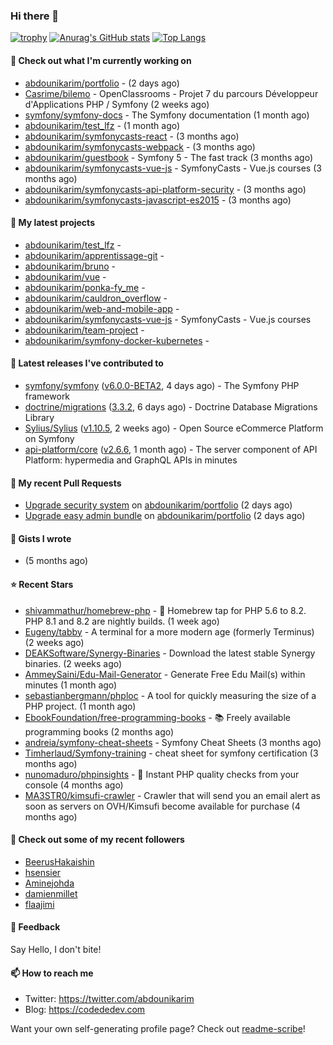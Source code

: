 ### Hi there 👋

[![trophy](https://github-profile-trophy.vercel.app/?username=abdounikarim&theme=onestar&row=1&column=7&no-frame=true&margin-w=13)](https://github.com/ryo-ma/github-profile-trophy)
[![Anurag's GitHub stats](https://github-readme-stats.vercel.app/api?username=abdounikarim&show_icons=true&theme=dark&count_private=true&hide_border=true)](https://github.com/anuraghazra/github-readme-stats)
[![Top Langs](https://github-readme-stats.vercel.app/api/top-langs/?username=abdounikarim&langs_count=8&layout=compact&theme=dark&hide_border=true)](https://github.com/anuraghazra/github-readme-stats)

#### 👷 Check out what I'm currently working on

- [abdounikarim/portfolio](https://github.com/abdounikarim/portfolio) -  (2 days ago)
- [Casrime/bilemo](https://github.com/Casrime/bilemo) - OpenClassrooms - Projet 7 du parcours Développeur d&#39;Applications PHP / Symfony (2 weeks ago)
- [symfony/symfony-docs](https://github.com/symfony/symfony-docs) - The Symfony documentation (1 month ago)
- [abdounikarim/test_lfz](https://github.com/abdounikarim/test_lfz) -  (1 month ago)
- [abdounikarim/symfonycasts-react](https://github.com/abdounikarim/symfonycasts-react) -  (3 months ago)
- [abdounikarim/symfonycasts-webpack](https://github.com/abdounikarim/symfonycasts-webpack) -  (3 months ago)
- [abdounikarim/guestbook](https://github.com/abdounikarim/guestbook) - Symfony 5 - The fast track (3 months ago)
- [abdounikarim/symfonycasts-vue-js](https://github.com/abdounikarim/symfonycasts-vue-js) - SymfonyCasts - Vue.js courses (3 months ago)
- [abdounikarim/symfonycasts-api-platform-security](https://github.com/abdounikarim/symfonycasts-api-platform-security) -  (3 months ago)
- [abdounikarim/symfonycasts-javascript-es2015](https://github.com/abdounikarim/symfonycasts-javascript-es2015) -  (3 months ago)

#### 🌱 My latest projects

- [abdounikarim/test_lfz](https://github.com/abdounikarim/test_lfz) - 
- [abdounikarim/apprentissage-git](https://github.com/abdounikarim/apprentissage-git) - 
- [abdounikarim/bruno](https://github.com/abdounikarim/bruno) - 
- [abdounikarim/vue](https://github.com/abdounikarim/vue) - 
- [abdounikarim/ponka-fy_me](https://github.com/abdounikarim/ponka-fy_me) - 
- [abdounikarim/cauldron_overflow](https://github.com/abdounikarim/cauldron_overflow) - 
- [abdounikarim/web-and-mobile-app](https://github.com/abdounikarim/web-and-mobile-app) - 
- [abdounikarim/symfonycasts-vue-js](https://github.com/abdounikarim/symfonycasts-vue-js) - SymfonyCasts - Vue.js courses
- [abdounikarim/team-project](https://github.com/abdounikarim/team-project) - 
- [abdounikarim/symfony-docker-kubernetes](https://github.com/abdounikarim/symfony-docker-kubernetes) - 

#### 🔭 Latest releases I've contributed to

- [symfony/symfony](https://github.com/symfony/symfony) ([v6.0.0-BETA2](https://github.com/symfony/symfony/releases/tag/v6.0.0-BETA2), 4 days ago) - The Symfony PHP framework
- [doctrine/migrations](https://github.com/doctrine/migrations) ([3.3.2](https://github.com/doctrine/migrations/releases/tag/3.3.2), 6 days ago) - Doctrine Database Migrations Library
- [Sylius/Sylius](https://github.com/Sylius/Sylius) ([v1.10.5](https://github.com/Sylius/Sylius/releases/tag/v1.10.5), 2 weeks ago) - Open Source eCommerce Platform on Symfony
- [api-platform/core](https://github.com/api-platform/core) ([v2.6.6](https://github.com/api-platform/core/releases/tag/v2.6.6), 1 month ago) - The server component of API Platform: hypermedia and GraphQL APIs in minutes

#### 🔨 My recent Pull Requests

- [Upgrade security system](https://github.com/abdounikarim/portfolio/pull/64) on [abdounikarim/portfolio](https://github.com/abdounikarim/portfolio) (2 days ago)
- [Upgrade easy admin bundle](https://github.com/abdounikarim/portfolio/pull/63) on [abdounikarim/portfolio](https://github.com/abdounikarim/portfolio) (2 days ago)

#### 📓 Gists I wrote

- [](https://gist.github.com/b237278802559acb0bcf1e2516ba718e) (5 months ago)

#### ⭐ Recent Stars

- [shivammathur/homebrew-php](https://github.com/shivammathur/homebrew-php) - :beer: Homebrew tap for PHP 5.6 to 8.2. PHP 8.1 and 8.2 are nightly builds. (1 week ago)
- [Eugeny/tabby](https://github.com/Eugeny/tabby) - A terminal for a more modern age (formerly Terminus) (2 weeks ago)
- [DEAKSoftware/Synergy-Binaries](https://github.com/DEAKSoftware/Synergy-Binaries) - Download the latest stable Synergy binaries. (2 weeks ago)
- [AmmeySaini/Edu-Mail-Generator](https://github.com/AmmeySaini/Edu-Mail-Generator) - Generate Free Edu Mail(s) within minutes (1 month ago)
- [sebastianbergmann/phploc](https://github.com/sebastianbergmann/phploc) - A tool for quickly measuring the size of a PHP project. (1 month ago)
- [EbookFoundation/free-programming-books](https://github.com/EbookFoundation/free-programming-books) - :books: Freely available programming books (2 months ago)
- [andreia/symfony-cheat-sheets](https://github.com/andreia/symfony-cheat-sheets) - Symfony Cheat Sheets (3 months ago)
- [Timherlaud/Symfony-training](https://github.com/Timherlaud/Symfony-training) - cheat sheet for symfony certification (3 months ago)
- [nunomaduro/phpinsights](https://github.com/nunomaduro/phpinsights) - 🔰 Instant PHP quality checks from your console (4 months ago)
- [MA3STR0/kimsufi-crawler](https://github.com/MA3STR0/kimsufi-crawler) - Crawler that will send you an email alert as soon as servers on OVH/Kimsufi become available for purchase (4 months ago)

#### 👯 Check out some of my recent followers

- [BeerusHakaishin](https://github.com/BeerusHakaishin)
- [hsensier](https://github.com/hsensier)
- [Aminejohda](https://github.com/Aminejohda)
- [damienmillet](https://github.com/damienmillet)
- [flaajimi](https://github.com/flaajimi)

#### 💬 Feedback

Say Hello, I don't bite!

#### 📫 How to reach me

- Twitter: https://twitter.com/abdounikarim
- Blog: https://codededev.com

Want your own self-generating profile page? Check out [readme-scribe](https://github.com/muesli/readme-scribe)!
